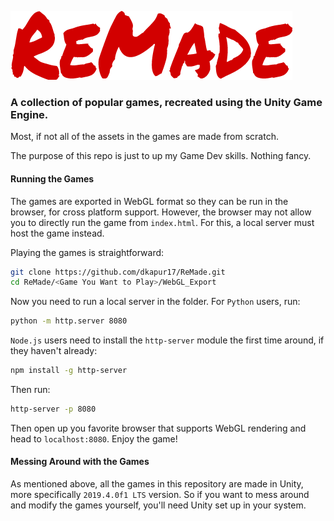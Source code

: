 ![ReMade](./Logo.png)


### A collection of popular games, recreated using the Unity Game Engine.

Most, if not all of the assets in the games are made from scratch.

The purpose of this repo is just to up my Game Dev skills. Nothing fancy.

#### Running the Games

The games are exported in WebGL format so they can be run in the browser, for cross platform support. However, the browser may not allow you to directly run the game from `index.html`. For this, a local server must host the game instead.

Playing the games is straightforward:
``` bash
git clone https://github.com/dkapur17/ReMade.git
cd ReMade/<Game You Want to Play>/WebGL_Export
```
Now you need to run a local server in the folder.
For `Python` users, run:
```bash
python -m http.server 8080
```
`Node.js` users need to install the `http-server` module the first time around, if they haven't already:
```bash
npm install -g http-server
```
Then run:
```bash
http-server -p 8080
```

Then open up you favorite browser that supports WebGL rendering and head to `localhost:8080`. Enjoy the game!

#### Messing Around with the Games

As mentioned above, all the games in this repository are made in Unity, more specifically `2019.4.0f1 LTS` version. So if you want to mess around and modify the games yourself, you'll need Unity set up in your system.
